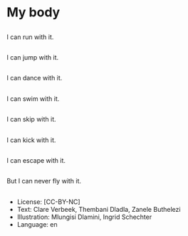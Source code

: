 # My body

##
I can run with it.

##
I can jump with it.

##
I can dance with it.

##
I can swim with it.

##
I can skip with it.

##
I can kick with it.

##
I can escape with it.

##
But I can never fly with
it.

##
* License: [CC-BY-NC]
* Text: Clare Verbeek, Thembani Dladla, Zanele Buthelezi
* Illustration: Mlungisi Dlamini, Ingrid Schechter
* Language: en
